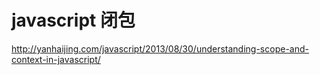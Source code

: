 # javascript 闭包


http://yanhaijing.com/javascript/2013/08/30/understanding-scope-and-context-in-javascript/

